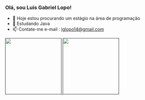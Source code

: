 ### Olá, sou Luis Gabriel Lopo!

- 🔭 Hoje estou procurando um estágio na área de programação
- 🌱 Estudando Java 
- 📫 Contate-me e-mail : lglopo14@gmail.com

<div>
   <a href "https://github.com/LuisGabrielLopo">
   <img height=180cm" src=https://github-readme-stats.vercel.app/api?username=LuisGabrielLopo&show_icons=true&theme=tokyonight&include_all_commits=true&count_private=true"/>
   <img height=180cm" src=https://github-readme-stats.vercel.app/api/top-langs/?username=LuisGabrielLopo&layout=compact&langs_count=16&theme=tokyonight"/>
</div>

